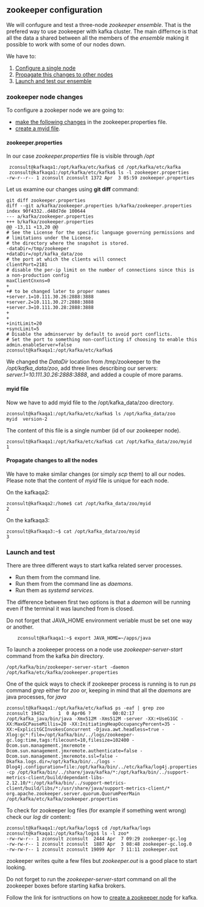 
## zookeeper configuration

We will confugure and test a three-node _zookeeper ensemble_. That is the prefered way to use zookeeper with kafka cluster. The main differnce is that all the data a shared between all the members of the _ensemble_ making it possible to work with some of our nodes down. 

We have to:

1.  [Configure a single node](#zs_flink_one)
2.  [Propagate  this changes to other nodes](#zs_flink_two)
3.  [Launch and test our ensemble](#zs_flink_three)



### zookeeper node changes <a name="zs_flink_one"/>

To configure a zookeper node we are going to: 
*  [make the following changes](#zs_flink_one_one) in the zookeeper.properties file.
*  [create a myid file](#zs_flink_one_two).

#### zookeeper.properties

In our case _zookeeper.properties_ file is visible through _/opt_

     zconsult@kafkaqa1:/opt/kafka/etc/kafka$ cd /opt/kafka/etc/kafka
     zconsult@kafkaqa1:/opt/kafka/etc/kafka$ ls -l zookeeper.properties
    -rw-r--r-- 1 zconsult zconsult 1372 Apr  3 05:59 zookeeper.properties

Let us examine our changes using **git diff** command: <a name="zs_flink_one_one"/>
     
    git diff zookeeper.properties
    diff --git a/kafka/zookeeper.properties b/kafka/zookeeper.properties
    index 90f4332..d48d7de 100644
    --- a/kafka/zookeeper.properties
    +++ b/kafka/zookeeper.properties
    @@ -13,11 +13,20 @@
    # See the License for the specific language governing permissions and
    # limitations under the License.
    # the directory where the snapshot is stored.
    -dataDir=/tmp/zookeeper
    +dataDir=/opt/kafka_data/zoo
    # the port at which the clients will connect
    clientPort=2181
    # disable the per-ip limit on the number of connections since this is a non-production config
    maxClientCnxns=0
    +
    +# to be changed later to proper names
    +server.1=10.111.30.26:2888:3888
    +server.2=10.111.30.27:2888:3888
    +server.3=10.111.30.28:2888:3888
    +
    +
    +initLimit=20
    +syncLimit=5
    # Disable the adminserver by default to avoid port conflicts.
    # Set the port to something non-conflicting if choosing to enable this
    admin.enableServer=false
    zconsult@kafkaqa1:/opt/kafka/etc/kafka$

We changed the _DataDir_ location from /tmp/zookeeper to the _/opt/kafka_data/zoo_, add  three lines describing our servers:
_server.1=10.111.30.26:2888:3888_, and added a couple of more params.

#### myid file <a name="zs_flink_one_two"/>

Now we have to add myid file to the /opt/kafka_data/zoo directory. 

    zconsult@kafkaqa1:/opt/kafka/etc/kafka$ ls /opt/kafka_data/zoo
    myid  version-2
    
The content of this file is a single number (id of our zookeeper node).

    zconsult@kafkaqa1:/opt/kafka/etc/kafka$ cat /opt/kafka_data/zoo/myid 
    1


#### Propagate changes to all the nodes <a name="zs_flink_two"/> 

We have to make similar changes (or simply _scp_ them) to all our nodes. 
Please note that the content of _myid_ file is unique for each node.

On the kafkaqa2:

    zconsult@kafkaqa2:/home$ cat /opt/kafka_data/zoo/myid
    2

On the kafkaqa3:

    zconsult@kafkaqa3:~$ cat /opt/kafka_data/zoo/myid
    3

### Launch and test <a name="zs_flink_three"/> 

There are three different ways to start kafka related server processes. 

* Run them from the command line.
* Run them from the command line as _daemons_.
* Run them as _systemd services_.

The difference between first two options is that a _daemon_ will be running even if the terminal it was launched from is closed.

Do not forget that JAVA_HOME environment veriable must be set one way or another.

        zconsult@kafkaqa1:~$ export JAVA_HOME=~/apps/java
        
To launch a zookeeper process on a node use _zookeeper-server-start_ command from the kafka _bin_ directory.

    /opt/kafka/bin/zookeeper-server-start -daemon /opt/kafka/etc/kafka/zookeeper.properties

One of the quick ways to check if zookeeper process is running is to run _ps_ command _grep_ either for _zoo_ or, keeping in mind that all the _daemons_ are java processes, for _java_

    zconsult@kafkaqa1:/opt/kafka/etc/kafka$ ps -eaf | grep zoo
    zconsult 19452     1  0 Apr06 ?        00:02:17 /opt/kafka_java/bin/java -Xmx512M -Xms512M -server -XX:+UseG1GC -XX:MaxGCPauseMillis=20 -XX:InitiatingHeapOccupancyPercent=35 -XX:+ExplicitGCInvokesConcurrent -Djava.awt.headless=true -Xlog:gc*:file=/opt/kafka/bin/../logs/zookeeper-gc.log:time,tags:filecount=10,filesize=102400 -Dcom.sun.management.jmxremote -Dcom.sun.management.jmxremote.authenticate=false -Dcom.sun.management.jmxremote.ssl=false -Dkafka.logs.dir=/opt/kafka/bin/../logs -Dlog4j.configuration=file:/opt/kafka/bin/../etc/kafka/log4j.properties -cp /opt/kafka/bin/../share/java/kafka/*:/opt/kafka/bin/../support-metrics-client/build/dependant-libs-2.12.10/*:/opt/kafka/bin/../support-metrics-client/build/libs/*:/usr/share/java/support-metrics-client/* org.apache.zookeeper.server.quorum.QuorumPeerMain /opt/kafka/etc/kafka/zookeeper.properties

To check for zookeeper log files (for example if something went wrong) check our _log_ dir content:

    zconsult@kafkaqa1:/opt/kafka/logs$ cd /opt/kafka/logs
    zconsult@kafkaqa1:/opt/kafka/logs$ ls -l zoo*
    -rw-rw-r-- 1 zconsult zconsult  2444 Apr  7 09:29 zookeeper-gc.log
    -rw-rw-r-- 1 zconsult zconsult  1887 Apr  3 08:48 zookeeper-gc.log.0
    -rw-rw-r-- 1 zconsult zconsult 19099 Apr  7 11:11 zookeeper.out

zookeeper writes quite a few files but _zookeeper.out_ is a good place to start looking.

Do not forget to run the _zookeeper-server-start_ command on all the zookeeper boxes before starting kafka brokers.

Follow the link for isntructions on how to [create a zookeeper node](./zookeeper_node_for_kafka.md) for kafka.

